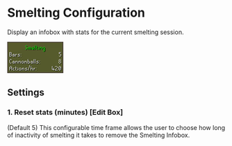 # Smelting Configuration
Display an infobox with stats for the current smelting session.

![Smelting Infobox](img/smelting/smelting_overlay.png)

## Settings
### 1. Reset stats (minutes) [Edit Box]
(Default 5) This configurable time frame allows the user to choose how long of inactivity of smelting it takes to remove the Smelting Infobox.
